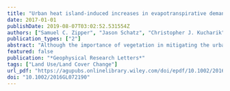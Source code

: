 ```yaml
---
title: "Urban heat island-induced increases in evapotranspirative demand"
date: 2017-01-01
publishDate: 2019-08-07T03:02:52.531554Z
authors: ["Samuel C. Zipper", "Jason Schatz", "Christopher J. Kucharik", "Steven P. Loheide"]
publication_types: ["2"]
abstract: "Although the importance of vegetation in mitigating the urban heat island (UHI) is known, the impacts of UHI-induced changes in micrometeorological conditions on vegetation are not well understood. Here we show that plant water requirements are significantly higher in urban areas compared to rural areas surrounding Madison, WI, driven by increased air temperature with minimal effects of decreased air moisture content. Local increases in impervious cover are strongly associated with increased evapotranspirative demand in a consistent manner across years, with most increases caused by elevated temperatures during the growing season rather than changes in changes in growing season length. Potential evapotranspiration is up to 10% higher due to the UHI, potentially mitigating changes to the water and energy balances caused by urbanization. Our results indicate that local-scale land cover decisions (increases in impervious cover) can significantly impact evapotranspirative demand, with likely implications for water and carbon cycling in urban ecosystems."
featured: false
publication: "*Geophysical Research Letters*"
tags: ["Land Use/Land Cover Change"]
url_pdf: "https://agupubs.onlinelibrary.wiley.com/doi/epdf/10.1002/2016GL072190"
doi: "10.1002/2016GL072190"
---
```


